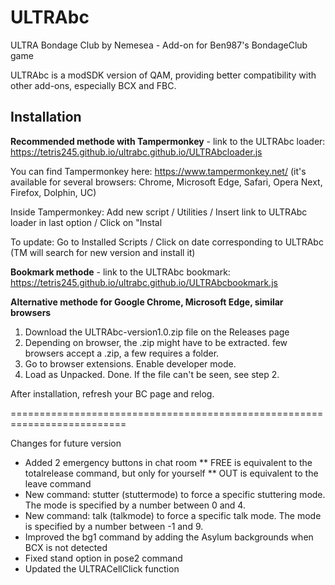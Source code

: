 # ULTRAbc

ULTRA Bondage Club by Nemesea - Add-on for Ben987's BondageClub game

ULTRAbc is a modSDK version of QAM, providing better compatibility with other add-ons, especially BCX and FBC.

## Installation 

**Recommended methode with Tampermonkey** - link to the ULTRAbc loader: https://tetris245.github.io/ultrabc.github.io/ULTRAbcloader.js

You can find Tampermonkey here: https://www.tampermonkey.net/ (it's available for several browsers: Chrome, Microsoft Edge, Safari, Opera Next, Firefox, Dolphin, UC)

Inside Tampermonkey: Add new script / Utilities / Insert link to ULTRAbc loader in last option / Click on "Instal

To update: Go to Installed Scripts / Click on date corresponding to ULTRAbc (TM will search for new version and install it)

**Bookmark methode** - link to the ULTRAbc bookmark: https://tetris245.github.io/ultrabc.github.io/ULTRAbcbookmark.js

**Alternative methode for Google Chrome, Microsoft Edge, similar browsers**
1. Download the ULTRAbc-version1.0.zip file on the Releases page
2. Depending on browser, the .zip might have to be extracted. few browsers accept a .zip, a few requires a folder.
3. Go to browser extensions. Enable developer mode.
4. Load as Unpacked. Done. If the file can't be seen, see step 2.

After installation, refresh your BC page and relog.

==========================================================================

Changes for future version

* Added 2 emergency buttons in chat room
** FREE is equivalent to the totalrelease command, but only for yourself
** OUT is equivalent to the leave command
* New command: stutter (stuttermode) to force a specific stuttering mode. The mode is specified by a number between 0 and 4.
* New command: talk (talkmode) to force a specific talk mode. The mode is specified by a number between -1 and 9.
* Improved the bg1 command by adding the Asylum backgrounds when BCX is not detected
* Fixed stand option in pose2 command
* Updated the ULTRACellClick function
